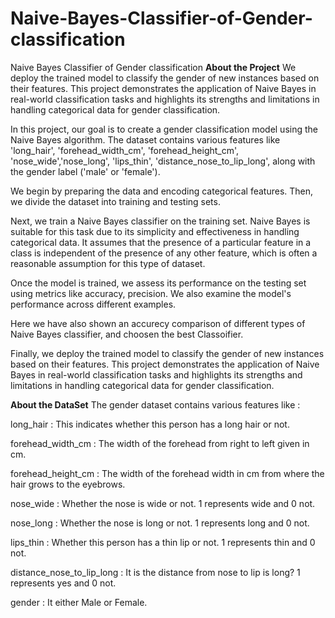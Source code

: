 # Naive-Bayes-Classifier-of-Gender-classification
Naive Bayes Classifier of Gender classification
**About the Project**
We deploy the trained model to classify the gender of new instances based on their features. This project demonstrates the application of Naive Bayes in real-world classification tasks and highlights its strengths and limitations in handling categorical data for gender classification.

In this project, our goal is to create a gender classification model using the Naive Bayes algorithm. The dataset contains various features like 'long_hair', 'forehead_width_cm', 'forehead_height_cm', 'nose_wide','nose_long', 'lips_thin', 'distance_nose_to_lip_long', along with the gender label ('male' or 'female').

We begin by preparing the data and encoding categorical features. Then, we divide the dataset into training and testing sets.

Next, we train a Naive Bayes classifier on the training set. Naive Bayes is suitable for this task due to its simplicity and effectiveness in handling categorical data. It assumes that the presence of a particular feature in a class is independent of the presence of any other feature, which is often a reasonable assumption for this type of dataset.

Once the model is trained, we assess its performance on the testing set using metrics like accuracy, precision. We also examine the model's performance across different examples.

Here we have also shown an accurecy comparison of different types of Naive Bayes classifier, and choosen the best Classoifier.

Finally, we deploy the trained model to classify the gender of new instances based on their features. This project demonstrates the application of Naive Bayes in real-world classification tasks and highlights its strengths and limitations in handling categorical data for gender classification.

**About the DataSet**
The gender dataset contains various features like :

long_hair : This indicates whether this person has a long hair or not.

forehead_width_cm : The width of the forehead from right to left given in cm.

forehead_height_cm : The width of the forehead width in cm from where the hair grows to the eyebrows.

nose_wide : Whether the nose is wide or not. 1 represents wide and 0 not.

nose_long : Whether the nose is long or not. 1 represents long and 0 not.

lips_thin : Whether this person has a thin lip or not. 1 represents thin and 0 not.

distance_nose_to_lip_long : It is the distance from nose to lip is long? 1 represents yes and 0 not.

gender : It either Male or Female.
